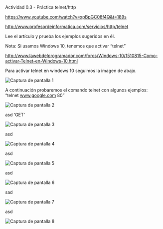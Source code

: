 Actividad 0.3 - Práctica telnet/http

https://www.youtube.com/watch?v=xpBpGC08f4Q&t=189s

http://www.profesordeinformatica.com/servicios/http/telnet

Lee el artículo y prueba los ejemplos sugeridos en él.

Nota: Si usamos Windows 10, tenemos que activar “telnet”

http://www.lawebdelprogramador.com/foros/Windows-10/1510815-Como-activar-Telnet-en-Windows-10.html

Para activar telnet en windows 10 seguimos la imagen de abajo.

![Captura de pantalla 1](https://github.com/user-attachments/assets/fe1c0e4b-8a44-4d73-b268-b9ae8cd018ab)

A continuación probaremos el comando telnet con algunos ejemplos:
“telnet www.google.com 80”

![Captura de pantalla 2](https://github.com/user-attachments/assets/3101f2e7-9aeb-42a1-bf64-e12621f87241)

asd
‘GET’

![Captura de pantalla 3](https://github.com/user-attachments/assets/51aea4b4-ecaa-4234-a597-4dbc7a8ebc2c)

asd

![Captura de pantalla 4](https://github.com/user-attachments/assets/4ea2ae5f-7b3e-4363-b1c2-043b0499680a)

asd

![Captura de pantalla 5](https://github.com/user-attachments/assets/e84a5696-2f22-48bc-a9e1-44ada2d9cbbf)

asd

![Captura de pantalla 6](https://github.com/user-attachments/assets/c2678419-2673-47a3-a69a-c2968326a909)

sad

![Captura de pantalla 7](https://github.com/user-attachments/assets/f384879b-72a6-476b-9ca8-50d6c65af8b5)

asd

![Captura de pantalla 8](https://github.com/user-attachments/assets/772c7086-0fd2-43e8-9444-5cc44c78ee35)
